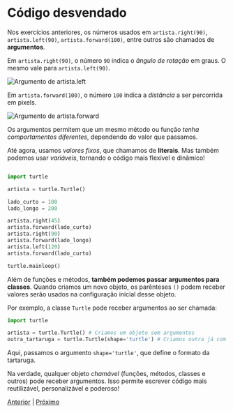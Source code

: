 # Código desvendado

Nos exercícios anteriores, os números usados em ```artista.right(90)```,
```artista.left(90)```, ```artista.forward(100)```, entre outros são chamados
de **argumentos**. 

Em ```artista.right(90)```, o número `90` indica o *ângulo de rotação* em
graus. O mesmo vale para ```artista.left(90)```.

![Argumento de artista.left](07_kareto_right_left_argumento.png)

Em ```artista.forward(100)```, o número `100` indica a *distância* a ser
percorrida em pixels. 

![Argumento de artista.forward](07_kareto_forward_argumento.png)

Os argumentos permitem que um mesmo método ou função *tenha comportamentos 
diferentes*, dependendo do valor que passamos.

Até agora, usamos *valores fixos*, que chamamos de **literais**. Mas também
podemos usar *variáveis*, tornando o código mais flexível e dinâmico!

```python

import turtle

artista = turtle.Turtle()

lado_curto = 100
lado_longo = 200

artista.right(45)
artista.forward(lado_curto)
artista.right(90)
artista.forward(lado_longo)
artista.left(120)
artista.forward(lado_curto)

turtle.mainloop()
```

Além de funções e métodos, **também podemos passar argumentos para classes**. 
Quando criamos um novo objeto, os parênteses `()` podem receber valores serão
usados na configuração inicial desse objeto.

Por exemplo, a classe `Turtle` pode receber argumentos ao ser chamada:

```python
import turtle

artista = turtle.Turtle() # Criamos um objeto sem argumentos
outra_tartaruga = turtle.Turtle(shape='turtle') # Criamos outra já com formato específico
```

Aqui, passamos o argumento `shape='turtle'`, que define o formato da tartaruga.

Na verdade, qualquer objeto *chamável* (funções, métodos, classes e outros)
pode receber argumentos. Isso permite escrever código mais reutilizável, 
personalizável e poderoso! 


[Anterior](07_plaquinha.md) | [Próximo](07_plaquinha.md)

